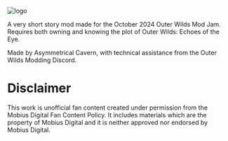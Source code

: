 ![logo](https://github.com/user-attachments/assets/07a4e984-f989-415b-a4a2-3a006156ea96)

A very short story mod made for the October 2024 Outer Wilds Mod Jam.
Requires both owning and knowing the plot of Outer Wilds: Echoes of the Eye.

Made by Asymmetrical Cavern, with technical assistance from the Outer Wilds Modding Discord.

# Disclaimer
This work is unofficial fan content created under permission from the Mobius Digital Fan Content Policy.
It includes materials which are the property of Mobius Digital and it is neither approved nor endorsed by Mobius Digital.
